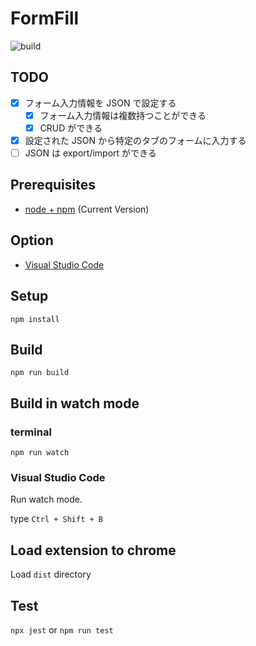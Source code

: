 # FormFill

![build](https://github.com/YuheiNakasaka/form-fill/workflows/build/badge.svg)

## TODO

- [x] フォーム入力情報を JSON で設定する
  - [x] フォーム入力情報は複数持つことができる
  - [x] CRUD ができる
- [x] 設定された JSON から特定のタブのフォームに入力する
- [ ] JSON は export/import ができる

## Prerequisites

- [node + npm](https://nodejs.org/) (Current Version)

## Option

- [Visual Studio Code](https://code.visualstudio.com/)

## Setup

```
npm install
```

## Build

```
npm run build
```

## Build in watch mode

### terminal

```
npm run watch
```

### Visual Studio Code

Run watch mode.

type `Ctrl + Shift + B`

## Load extension to chrome

Load `dist` directory

## Test

`npx jest` or `npm run test`
